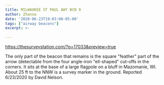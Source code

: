 ```yaml
---
title: MILWAUKEE ST PAUL AWY BCN 9
author: Zhanna
date: '2020-06-23T19:03:00-05:00'
tags: ["airway beacons"]
excerpt: >-
  
---
```


https://thesurveystation.com/?p=17033&preview=true


The only part of the beacon that remains is the square "feather" part of the arrow (detectable from the four angle-iron "ell-shaped" cut-offs in the corners. It sits at the base of a large flagpole on a bluff in Mazomanie, WI. About 25 ft to the NNW is a survey marker in the ground. Reported 6/23/2020 by David Nelson.